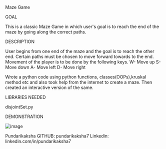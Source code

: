 Maze Game

GOAL

This is a classic Maze Game in which user's goal is to reach the end of the maze by going along the correct paths.

DESCRIPTION

User begins from one end of the maze and the goal is to reach the other end. Certain paths must be chosen to move forward towards to the end. Movement of the player is to be done by the following keys.
W- Move up
S- Move down
A- Move left
D- Move right

Wrote a python code using python functions, classes(OOPs),kruskal method etc and also took help from the internet to create a maze. Then created an interactive version of the same.

LIBRARIES NEEDED

disjointSet.py

DEMONSTRATION

![image](https://user-images.githubusercontent.com/98964611/206206207-f8b6fcad-7ede-4433-8afa-7d1aa6e38cfb.png)


Pundarikaksha
GITHUB: pundarikaksha7
Linkedin: linkedin.com/in/pundarikaksha7
